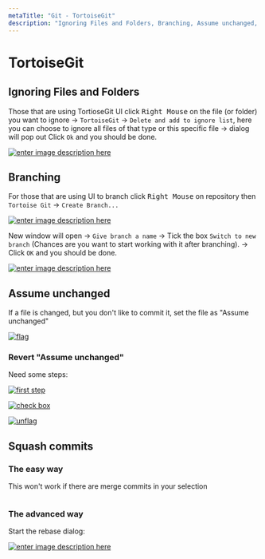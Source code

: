 ```yaml
---
metaTitle: "Git - TortoiseGit"
description: "Ignoring Files and Folders, Branching, Assume unchanged, Squash commits"
---
```


# TortoiseGit



## Ignoring Files and Folders


Those that are using TortioseGit UI click <kbd>Right Mouse</kbd> on the file (or folder) you want to ignore -> `TortoiseGit` -> `Delete and add to ignore list`, here you can choose to ignore all files of that type or this specific file -> dialog will pop out Click `Ok` and you should be done.

[<img src="http://i.stack.imgur.com/ZcQ5E.png" alt="enter image description here" />](http://i.stack.imgur.com/ZcQ5E.png)



## Branching


For those that are using UI to branch click <kbd>Right Mouse</kbd> on repository then `Tortoise Git` -> `Create Branch...`

[<img src="http://i.stack.imgur.com/3Cdaj.png" alt="enter image description here" />](http://i.stack.imgur.com/3Cdaj.png)

New window will open -> `Give branch a name` -> Tick the box `Switch to new branch` (Chances are you want to start working with it after branching). -> Click `OK` and you should be done.

[<img src="http://i.stack.imgur.com/Sw1xl.png" alt="enter image description here" />](http://i.stack.imgur.com/Sw1xl.png)



## Assume unchanged


If a file is changed, but you don't like to commit it, set the file as "Assume unchanged"

[<img src="https://i.stack.imgur.com/uOMrs.png" alt="flag" />](https://i.stack.imgur.com/uOMrs.png)

### **Revert "Assume unchanged"**

Need some steps:

[<img src="https://i.stack.imgur.com/nryX6.png" alt="first step" />](https://i.stack.imgur.com/nryX6.png)

[<img src="https://i.stack.imgur.com/jnTC1.png" alt="check box" />](https://i.stack.imgur.com/jnTC1.png)

[<img src="https://i.stack.imgur.com/qMTwB.png" alt="unflag" />](https://i.stack.imgur.com/qMTwB.png)



## Squash commits


### The easy way

This won't work if there are merge commits in your selection

[<img src="https://i.stack.imgur.com/DCM6Y.png" alt="" />](https://i.stack.imgur.com/DCM6Y.png)

### The advanced way

Start the rebase dialog:

[<img src="https://i.stack.imgur.com/ZONM9.png" alt="enter image description here" />](https://i.stack.imgur.com/ZONM9.png)

